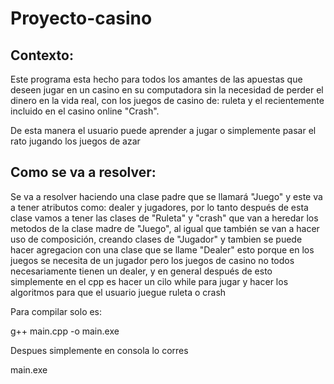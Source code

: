 # Proyecto-casino

## Contexto:
Este programa esta hecho para todos los amantes de las apuestas que deseen jugar en un casino en su computadora sin la necesidad de perder el dinero en la vida real, con los juegos de casino de: ruleta y  el recientemente incluido en el casino online "Crash".

De esta manera el usuario puede aprender a jugar o simplemente pasar el rato jugando los juegos de azar

## Como se va a resolver:
Se va a resolver haciendo una clase padre que se llamará "Juego" y este va a tener atributos como: dealer y jugadores, por lo tanto después de esta clase vamos a tener las clases de "Ruleta" y "crash" que van a heredar los metodos de la clase madre de "Juego", al igual que también se van a hacer uso de composición, creando clases de "Jugador" y tambien se puede hacer agregacion con una clase que se llame "Dealer" esto porque en los juegos se necesita de un jugador pero los juegos de casino no todos necesariamente tienen un dealer, y en general después de esto simplemente en el cpp es hacer un cilo while para jugar y hacer los algoritmos para que el usuario juegue ruleta o crash

Para compilar solo es:

  g++ main.cpp -o main.exe
  
Despues simplemente en consola lo corres

  main.exe

